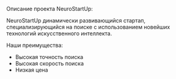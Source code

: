 Описание проекта NeuroStartUp:

NeuroStartUp
 динамически развивающийся стартап, 
 специализирующийся на поиске с использованием 
 новейших технологий искусственного интеллекта. 

Наши преимущества:
* Высокая точность поиска
* Высокая скорость поиска
* Низкая цена
